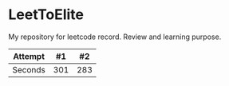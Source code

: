 # LeetToElite

My repository for leetcode record. Review and learning purpose.


| Attempt | #1 | #2 |
| :---: | :---: | :---: |
| Seconds | 301 | 283 |
